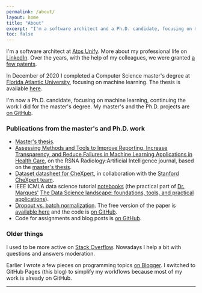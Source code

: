 ```yaml
---
permalink: /about/
layout: home
title: "About"
excerpt: "I'm a software architect and a Ph.D. candidate, focusing on machine learning."
toc: false
---
```


I'm a software architect at [Atos Unify](https://unify.com/en/). More about my professional life on
[LinkedIn](https://www.linkedin.com/in/christiangarbin/). Over the years, with the help of my colleagues, we were granted
[a few patents](https://scholar.google.com/citations?user=q1ZmDvYAAAAJ&hl=en).

In December of 2020 I completed a Computer Science master's degree at [Florida Atlantic University](https://www.fau.edu/),
focusing on machine learning. The thesis is available [here](https://fau.digital.flvc.org/islandora/object/fau%3A64688).

I'm now a Ph.D. candidate, focusing on machine learning, continuing the work I did for the master's degree. My master's and the Ph.D. projects are [on GitHub](https://github.com/fau-masters-collected-works-cgarbin).

### Publications from the master's and Ph.D. work

- [Master's thesis](https://fau.digital.flvc.org/islandora/object/fau%3A64688).
- [Assessing Methods and Tools to Improve Reporting, Increase Transparency, and Reduce Failures in Machine Learning Applications in Health Care](https://pubs.rsna.org/doi/10.1148/ryai.210127), on the RSNA Radiology:Artificial Intelligence journal, based on the [master's thesis](https://fau.digital.flvc.org/islandora/object/fau%3A64688).
- [Dataset datasheet for CheXpert](https://arxiv.org/abs/2105.03020), in collaboration with the [Stanford CheXpert team](https://stanfordmlgroup.github.io/competitions/chexpert/).
- IEEE ICMLA data science tutorial [notebooks](https://github.com/fau-masters-collected-works-cgarbin/ieee-icmla-2019-data-science-tutorial) (the practical part of [Dr. Marques'](https://www.ogemarques.com/) [The Data Science landscape: foundations, tools, and practical applications](https://www.icmla-conference.org/icmla19/links/tutorialAM.htm)).
- [Dropout vs. batch normalization](https://link.springer.com/article/10.1007/s11042-019-08453-9). The free version of the paper is [available here](https://drive.google.com/file/d/1PyRUgSXqpl_OvJkWrR4HCWLDaEexzWd9/view) and the code is [on GitHub](https://github.com/fau-masters-collected-works-cgarbin/cap6619-deep-learning-term-project).
- Code for assignments and blog posts is [on GitHub](https://github.com/fau-masters-collected-works-cgarbin).

### Older things

I used to be more active on [Stack Overflow](https://stackoverflow.com/users/336802/christian-garbin). Nowadays I help a bit with questions and answers moderation.

Earlier I wrote a few pieces on programming topics [on Blogger](https://christiangarbin.blogspot.com/). I switched to GitHub Pages (this blog) to simplify my workflows because most of my work is already on GitHub.

---
